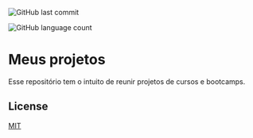 ![GitHub last commit](https://img.shields.io/github/last-commit/ZanalikSL/projetos?style=flat-square) 

![GitHub language count](https://img.shields.io/github/languages/count/ZanalikSL/projetos?style=flat-square)

# Meus projetos

Esse repositório tem o intuito de reunir projetos de cursos e bootcamps. 

## License

[MIT](https://choosealicense.com/licenses/mit/)

  
